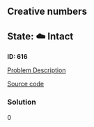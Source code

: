 ## Creative numbers

## State: :cloud: **Intact**

**ID: 616**

[Problem Description](https://projecteuler.net/problem=616)

[Source code](main.cpp)

### Solution
0